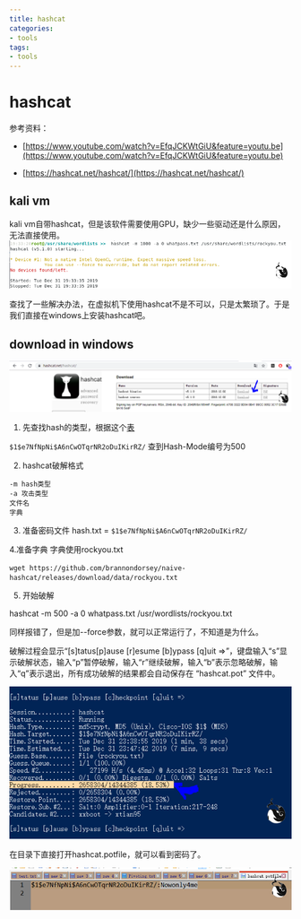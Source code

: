 ```yaml
---
title: hashcat
categories:
- tools
tags:
- tools
---
```

hashcat
===
参考资料：
- [https://www.youtube.com/watch?v=EfqJCKWtGiU&feature=youtu.be](https://www.youtube.com/watch?v=EfqJCKWtGiU&feature=youtu.be)

- [https://hashcat.net/hashcat/](https://hashcat.net/hashcat/)
## kali vm
kali vm自带hashcat，但是该软件需要使用GPU，缺少一些驱动还是什么原因，无法直接使用。
![1](https://raw.githubusercontent.com/Whale3070/Whale3070.github.io/master/images/12-31-11/1.PNG)

查找了一些解决办法，在虚拟机下使用hashcat不是不可以，只是太繁琐了。于是我们直接在windows上安装hashcat吧。

## download in windows

![2](https://raw.githubusercontent.com/Whale3070/Whale3070.github.io/master/images/12-31-11/2.PNG)

1. 先查找hash的类型，根据这个[表](https://hashcat.net/wiki/doku.php?id=example_hashes)

`$1$e7NfNpNi$A6nCwOTqrNR2oDuIKirRZ/` 查到Hash-Mode编号为500

2. hashcat破解格式

```
-m hash类型
-a 攻击类型
文件名
字典
```
3. 准备密码文件
hash.txt = `$1$e7NfNpNi$A6nCwOTqrNR2oDuIKirRZ/`

4.准备字典
字典使用rockyou.txt

`wget https://github.com/brannondorsey/naive-hashcat/releases/download/data/rockyou.txt`

5. 开始破解

hashcat -m 500 -a 0 whatpass.txt /usr/wordlists/rockyou.txt 

同样报错了，但是加--force参数，就可以正常运行了，不知道是为什么。

 破解过程会显示“[s]tatus[p]ause [r]esume [b]ypass [q]uit =>”，键盘输入“s”显示破解状态，输入“p”暂停破解，输入“r”继续破解，输入“b”表示忽略破解，输入“q”表示退出，所有成功破解的结果都会自动保存在 “hashcat.pot” 文件中。

![3](https://raw.githubusercontent.com/Whale3070/Whale3070.github.io/master/images/12-31-11/3.PNG)

在目录下直接打开hashcat.potfile，就可以看到密码了。

![4](https://raw.githubusercontent.com/Whale3070/Whale3070.github.io/master/images/12-31-11/4.PNG)

